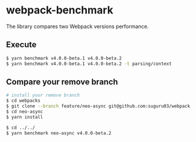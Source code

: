 # webpack-benchmark

The library compares two Webpack versions performance.

## Execute

```sh
$ yarn benchmark v4.0.0-beta.1 v4.0.0-beta.2
$ yarn benchmark v4.0.0-beta.1 v4.0.0-beta.2 -t parsing/context
```

## Compare your remove branch

```sh
# install your remove branch
$ cd webpacks
$ git clone --branch feature/neo-async git@github.com:suguru03/webpack.git neo-async
$ cd neo-async
$ yarn install

$ cd ../../
$ yarn benchmark neo-async v4.0.0-beta.2
```
